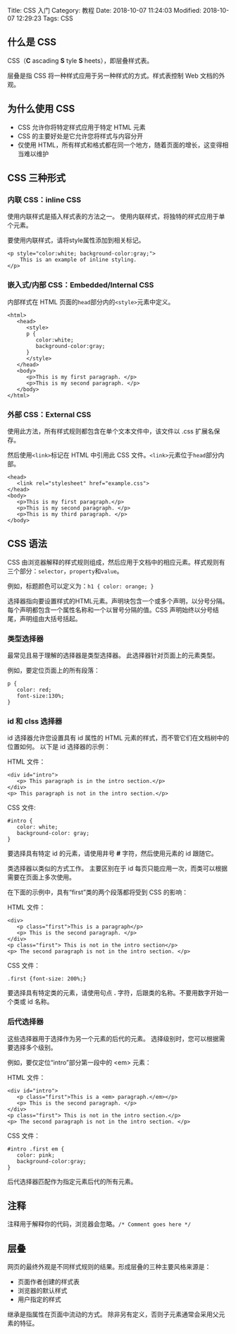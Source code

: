 Title: CSS 入门
Category: 教程
Date: 2018-10-07 11:24:03
Modified: 2018-10-07 12:29:23
Tags: CSS

## 什么是 CSS

CSS（**C** ascading **S** tyle **S** heets），即层叠样式表。

层叠是指 CSS 将一种样式应用于另一种样式的方式。样式表控制 Web 文档的外观。

## 为什么使用 CSS

- CSS 允许你将特定样式应用于特定 HTML 元素
- CSS 的主要好处是它允许您将样式与内容分开
- 仅使用 HTML，所有样式和格式都在同一个地方，随着页面的增长，这变得相当难以维护

## CSS 三种形式

### 内联 CSS：inline CSS

使用内联样式是插入样式表的方法之一。 使用内联样式，将独特的样式应用于单个元素。

要使用内联样式，请将style属性添加到相关标记。

```
<p style="color:white; background-color:gray;">
    This is an example of inline styling.
</p>
```

### 嵌入式/内部 CSS：Embedded/Internal CSS

内部样式在 HTML 页面的`head`部分内的`<style>`元素中定义。

```
<html>
   <head>
      <style>
      p {
         color:white;
         background-color:gray;
      }
      </style>
   </head>
   <body>
      <p>This is my first paragraph. </p>
      <p>This is my second paragraph. </p>
   </body>
</html>
```

### 外部 CSS：External CSS

使用此方法，所有样式规则都包含在单个文本文件中，该文件以 .css 扩展名保存。

然后使用`<link>`标记在 HTML 中引用此 CSS 文件。`<link>`元素位于`head`部分内部。

```
<head>
   <link rel="stylesheet" href="example.css">
</head>
<body>
   <p>This is my first paragraph.</p>
   <p>This is my second paragraph. </p>
   <p>This is my third paragraph. </p>
</body>
```

## CSS 语法

CSS 由浏览器解释的样式规则组成，然后应用于文档中的相应元素。样式规则有三个部分：`selector`，`property`和`value`。

例如，标题颜色可以定义为：`h1 { color: orange; }`

选择器指向要设置样式的HTML元素。声明块包含一个或多个声明，以分号分隔。每个声明都包含一个属性名称和一个以冒号分隔的值。CSS 声明始终以分号结尾，声明组由大括号括起。

### 类型选择器

最常见且易于理解的选择器是类型选择器。 此选择器针对页面上的元素类型。

例如，要定位页面上的所有段落：

```
p {
   color: red;
   font-size:130%;
}
```

### id 和 clss 选择器

id 选择器允许您设置具有 id 属性的 HTML 元素的样式，而不管它们在文档树中的位置如何。 以下是 id 选择器的示例：

HTML 文件：

```
<div id="intro">
   <p> This paragraph is in the intro section.</p>
</div>
<p> This paragraph is not in the intro section.</p>
```

CSS 文件:

```
#intro {
   color: white;
   background-color: gray;
}
```

要选择具有特定 id 的元素，请使用井号 **#** 字符，然后使用元素的 id 跟随它。

类选择器以类似的方式工作。 主要区别在于 id 每页只能应用一次，而类可以根据需要在页面上多次使用。

在下面的示例中，具有“first”类的两个段落都将受到 CSS 的影响：

HTML 文件：

```
<div>
   <p class="first">This is a paragraph</p>
   <p> This is the second paragraph. </p>
</div>
<p class="first"> This is not in the intro section</p>
<p> The second paragraph is not in the intro section. </p>
```

CSS 文件：

```
.first {font-size: 200%;}
```

要选择具有特定类的元素，请使用句点 **.** 字符，后跟类的名称。不要用数字开始一个类或 id 名称。

### 后代选择器

这些选择器用于选择作为另一个元素的后代的元素。 选择级别时，您可以根据需要选择多个级别。

例如，要仅定位“intro”部分第一段中的 <em\> 元素：

HTML 文件：

```
<div id="intro">
   <p class="first">This is a <em> paragraph.</em></p>
   <p> This is the second paragraph. </p>
</div>
<p class="first"> This is not in the intro section.</p>
<p> The second paragraph is not in the intro section. </p>
```

CSS 文件：

```
#intro .first em {
   color: pink;
   background-color:gray;
}
```

后代选择器匹配作为指定元素后代的所有元素。

## 注释

注释用于解释你的代码，浏览器会忽略。`/* Comment goes here */`

## 层叠

网页的最终外观是不同样式规则的结果。形成层叠的三种主要风格来源是：

- 页面作者创建的样式表
- 浏览器的默认样式
- 用户指定的样式

继承是指属性在页面中流动的方式。 除非另有定义，否则子元素通常会采用父元素的特征。
